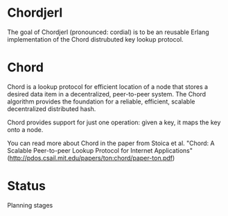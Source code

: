 Chordjerl
=========

The goal of Chordjerl (pronounced: cordial) is to be an reusable Erlang
implementation of the Chord distrubuted key lookup protocol. 

Chord
=====

Chord is a lookup protocol for efficient location of a node that stores a
desired data item in a decentralized, peer-to-peer system. The Chord algorithm provides the foundation for a reliable, efficient, scalable decentralized distributed hash.

Chord provides support for just one operation: given a key, it maps the key
onto a node.


You can read more about Chord in the paper from Stoica et al. "Chord: A
Scalable Peer-to-peer Lookup Protocol for Internet Applications" (http://pdos.csail.mit.edu/papers/ton:chord/paper-ton.pdf)

Status
====== 

Planning stages


